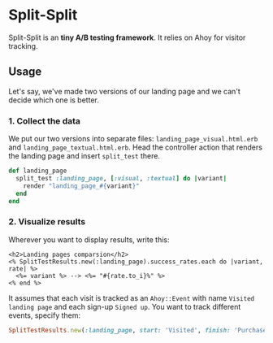 # Split-Split

Split-Split is an **tiny A/B testing framework**. It relies on Ahoy for visitor tracking.

## Usage

Let's say, we've made two versions of our landing page and we can't decide which one is better.

### 1. Collect the data

We put our two versions into separate files: `landing_page_visual.html.erb` and `landing_page_textual.html.erb`. Head the controller action that renders the landing page and insert `split_test` there.

```ruby
def landing_page
  split_test :landing_page, [:visual, :textual] do |variant|
    render "landing_page_#{variant}"
  end
end
```

### 2. Visualize results

Wherever you want to display results, write this:

```erb
<h2>Landing pages comparsion</h2>
<% SplitTestResults.new(:landing_page).success_rates.each do |variant, rate| %>
  <%= variant %> --> <%= "#{rate.to_i}%" %>
<% end %>
```

It assumes that each visit is tracked as an `Ahoy::Event` with name `Visited landing page` and each sign-up `Signed up`. You want to track different events, specify them:

```ruby
SplitTestResults.new(:landing_page, start: 'Visited', finish: 'Purchased').success_rates
```